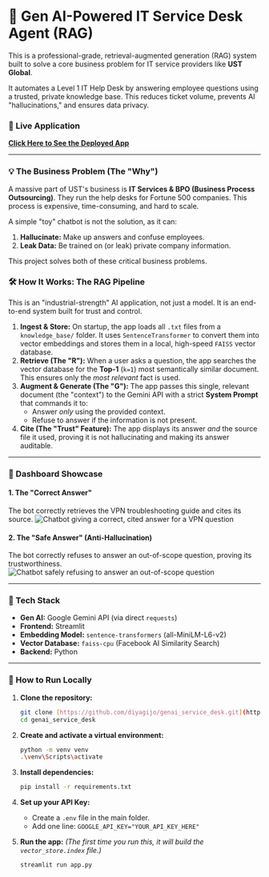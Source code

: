 # 🤖 Gen AI-Powered IT Service Desk Agent (RAG)

This is a professional-grade, retrieval-augmented generation (RAG) system built to solve a core business problem for IT service providers like **UST Global**.

It automates a Level 1 IT Help Desk by answering employee questions using a trusted, private knowledge base. This reduces ticket volume, prevents AI "hallucinations," and ensures data privacy.

### 🚀 Live Application

**[Click Here to See the Deployed App](https://YOUR_DEPLOYED_STREAMLIT_URL_GOES_HERE)**

---

### 💡 The Business Problem (The "Why")

A massive part of UST's business is **IT Services & BPO (Business Process Outsourcing)**. They run the help desks for Fortune 500 companies. This process is expensive, time-consuming, and hard to scale.

A simple "toy" chatbot is not the solution, as it can:
1.  **Hallucinate:** Make up answers and confuse employees.
2.  **Leak Data:** Be trained on (or leak) private company information.

This project solves both of these critical business problems.

### 🛠️ How It Works: The RAG Pipeline

This is an "industrial-strength" AI application, not just a model. It is an end-to-end system built for trust and control.



1.  **Ingest & Store:** On startup, the app loads all `.txt` files from a `knowledge_base/` folder. It uses `SentenceTransformer` to convert them into vector embeddings and stores them in a local, high-speed `FAISS` vector database.
2.  **Retrieve (The "R"):** When a user asks a question, the app searches the vector database for the **Top-1** (`k=1`) most semantically similar document. This ensures only the *most relevant* fact is used.
3.  **Augment & Generate (The "G"):** The app passes this single, relevant document (the "context") to the Gemini API with a strict **System Prompt** that commands it to:
    * Answer *only* using the provided context.
    * Refuse to answer if the information is not present.
4.  **Cite (The "Trust" Feature):** The app displays its answer *and* the source file it used, proving it is not hallucinating and making its answer auditable.

---

### 📸 Dashboard Showcase

#### 1. The "Correct Answer"
The bot correctly retrieves the VPN troubleshooting guide and cites its source.
![Chatbot giving a correct, cited answer for a VPN question](https://YOUR_SCREENSHOT_URL_HERE.png)

#### 2. The "Safe Answer" (Anti-Hallucination)
The bot correctly refuses to answer an out-of-scope question, proving its trustworthiness.
![Chatbot safely refusing to answer an out-of-scope question](https://YOUR_SCREENSHOT_URL_HERE.png)

---

### 🔧 Tech Stack

* **Gen AI:** Google Gemini API (via direct `requests`)
* **Frontend:** Streamlit
* **Embedding Model:** `sentence-transformers` (all-MiniLM-L6-v2)
* **Vector Database:** `faiss-cpu` (Facebook AI Similarity Search)
* **Backend:** Python

---

### 🏁 How to Run Locally

1.  **Clone the repository:**
    ```bash
    git clone [https://github.com/diyagijo/genai_service_desk.git](https://github.com/diyagijo/genai_service_desk.git)
    cd genai_service_desk
    ```

2.  **Create and activate a virtual environment:**
    ```bash
    python -m venv venv
    .\venv\Scripts\activate
    ```

3.  **Install dependencies:**
    ```bash
    pip install -r requirements.txt
    ```

4.  **Set up your API Key:**
    * Create a `.env` file in the main folder.
    * Add one line: `GOOGLE_API_KEY="YOUR_API_KEY_HERE"`

5.  **Run the app:**
    *(The first time you run this, it will build the `vector_store.index` file.)*
    ```bash
    streamlit run app.py
    ```